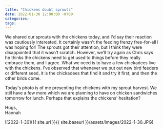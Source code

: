 ```yaml
---
title: "Chickens doubt sprouts"
date: 2022-01-30 12:00:00 -0700
categories:
tags:
---
```


We shared our sprouts with the chickens today, and I'd say their reaction was cautiously interested. It certainly wasn't the feeding frenzy free-for-all I was hoping for! The sprouts got their attention, but I think they were disappointed that it wasn't scratch. However, we'll try again as Chris says he thinks the chickens need to get used to things before they really embrace them, and I agree. What we need is to have a few chickadees live with the chickens. I've observed that whenever we put out new bird feeders or different seed, it is the chickadees that find it and try it first, and then the other birds come.

Today's photo is of me presenting the chickens with my sprout harvest. We still have a few more which we are planning to have on chicken sandwiches tomorrow for lunch. Perhaps that explains the chickens' hesitation?

Hugs,<br />
Hannah

![2022-1-30]({{ site.url }}{{ site.baseurl }}/assets/images/2022-1-30.JPG)